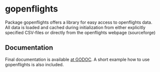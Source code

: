 gopenflights
============

Package gopenflights offers a library for easy access to openflights data.
All data is loaded and cached during initialization from either explicitly specified 
CSV-files or directly from the openflights webpage (sourceforge)


## Documentation
Final documentation is available [at GODOC](http://godoc.org/github.com/sebkl/gopenflights). A short example how to use gopenflights is also included.


